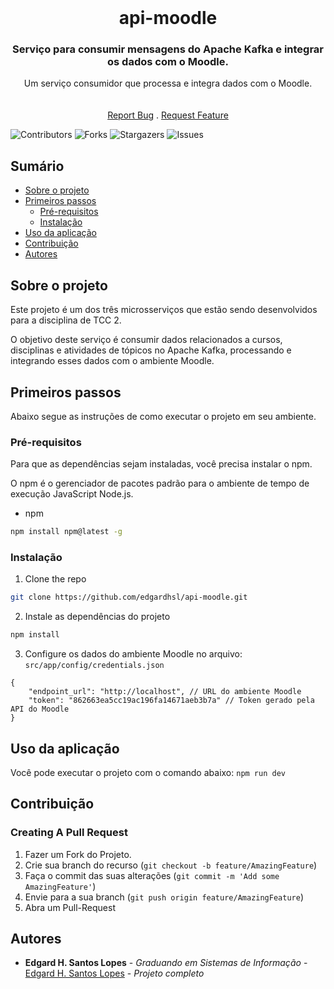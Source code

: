 <br/>
<p align="center">
  <h1 align="center">api-moodle</h1>

  <h3 align="center">Serviço para consumir mensagens do Apache Kafka e integrar os dados com o Moodle.</h3>

  <p align="center">
    Um serviço consumidor que processa e integra dados com o Moodle.
    <br/>
    <br/>
    <br/>
    <a href="https://github.com/edgardhsl/api-moodle/issues">Report Bug</a>
    .
    <a href="https://github.com/edgardhsl/api-moodle/issues">Request Feature</a>
  </p>
</p>

![Contributors](https://img.shields.io/github/contributors/edgardhsl/api-moodle?color=dark-green) ![Forks](https://img.shields.io/github/forks/edgardhsl/api-moodle?style=social) ![Stargazers](https://img.shields.io/github/stars/edgardhsl/api-moodle?style=social) ![Issues](https://img.shields.io/github/issues/edgardhsl/api-moodle) 

## Sumário

* [Sobre o projeto](#sobre-o-projeto)
* [Primeiros passos](#primeiros-passos)
  * [Pré-requisitos](#pré-requisitos)
  * [Instalação](#instalação)
* [Uso da aplicação](#uso-da-aplicação)
* [Contribuição](#contribuição)
* [Autores](#autores)

## Sobre o projeto

Este projeto é um dos três microsserviços que estão sendo desenvolvidos para a disciplina de TCC 2. 

O objetivo deste serviço é consumir dados relacionados a cursos, disciplinas e atividades de tópicos no Apache Kafka, processando e integrando esses dados com o ambiente Moodle.

## Primeiros passos

Abaixo segue as instruções de como executar o projeto em seu ambiente.

### Pré-requisitos

Para que as dependências sejam instaladas, você precisa instalar o npm.

O npm é o gerenciador de pacotes padrão para o ambiente de tempo de execução JavaScript Node.js.

* npm

```sh
npm install npm@latest -g
```

### Instalação

1. Clone the repo

```sh
git clone https://github.com/edgardhsl/api-moodle.git
```

2. Instale as dependências do projeto

```sh
npm install
```

3. Configure os dados do ambiente Moodle no arquivo: `src/app/config/credentials.json`

```JS
{
    "endpoint_url": "http://localhost", // URL do ambiente Moodle
    "token": "862663ea5cc19ac196fa14671aeb3b7a" // Token gerado pela API do Moodle
}
```

## Uso da aplicação

Você pode executar o projeto com o comando abaixo:
`npm run dev`

## Contribuição



### Creating A Pull Request

1. Fazer um Fork do Projeto.
2. Crie sua branch do recurso (`git checkout -b feature/AmazingFeature`)
3. Faça o commit das suas alterações (`git commit -m 'Add some AmazingFeature'`)
4. Envie para a sua branch (`git push origin feature/AmazingFeature`)
5. Abra um Pull-Request

## Autores

* **Edgard H. Santos Lopes** - *Graduando em Sistemas de Informação* - [Edgard H. Santos Lopes](https://github.com/edgardhsl) - *Projeto completo*
